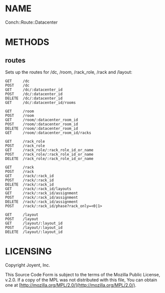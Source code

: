# NAME

Conch::Route::Datacenter

# METHODS

## routes

Sets up the routes for /dc, /room, /rack\_role, /rack and /layout:

```
GET     /dc
POST    /dc
GET     /dc/:datacenter_id
POST    /dc/:datacenter_id
DELETE  /dc/:datacenter_id
GET     /dc/:datacenter_id/rooms

GET     /room
POST    /room
GET     /room/:datacenter_room_id
POST    /room/:datacenter_room_id
DELETE  /room/:datacenter_room_id
GET     /room/:datacenter_room_id/racks

GET     /rack_role
POST    /rack_role
GET     /rack_role/:rack_role_id_or_name
POST    /rack_role/:rack_role_id_or_name
DELETE  /rack_role/:rack_role_id_or_name

GET     /rack
POST    /rack
GET     /rack/:rack_id
POST    /rack/:rack_id
DELETE  /rack/:rack_id
GET     /rack/:rack_id/layouts
GET     /rack/:rack_id/assignment
POST    /rack/:rack_id/assignment
DELETE  /rack/:rack_id/assignment
POST    /rack/:rack_id/phase?rack_only=<0|1>

GET     /layout
POST    /layout
GET     /layout/:layout_id
POST    /layout/:layout_id
DELETE  /layout/:layout_id
```

# LICENSING

Copyright Joyent, Inc.

This Source Code Form is subject to the terms of the Mozilla Public License,
v.2.0. If a copy of the MPL was not distributed with this file, You can obtain
one at [http://mozilla.org/MPL/2.0/](http://mozilla.org/MPL/2.0/).
